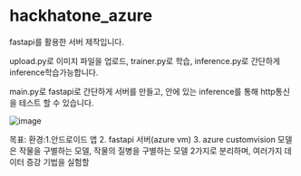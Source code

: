 # hackhatone_azure

 fastapi를 활용한 서버 제작입니다. 

 upload.py로 이미지 파일을 업로드, trainer.py로 학습, inference.py로 간단하게 inference학습가능합니다.

 main.py로 fastapi로 간단하게 서버를 만들고, 안에 있는 inference를 통해 http통신을 테스트 할 수 있습니다.


![image](https://user-images.githubusercontent.com/52907198/166167720-09b5acfd-ed8c-4536-8151-e317017a5071.png)

목표: 
환경:1.안드로이드 앱 
2. fastapi 서버(azure vm)
3. azure customvision
모델은 작물을 구별하는 모델, 작물의 질병을 구별하는 모델 2가지로 분리하며, 여러가지 데이터 증강 기법을 실험할 
